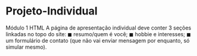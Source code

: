 # Projeto-Individual
Módulo 1 HTML
A página de apresentação individual deve conter 3 seções linkadas
no topo do site:
◼ resumo/quem é você;
◼ hobbie e interesses;
◼ um formulário de contato (que não vai enviar
mensagem por enquanto, só simular mesmo).
